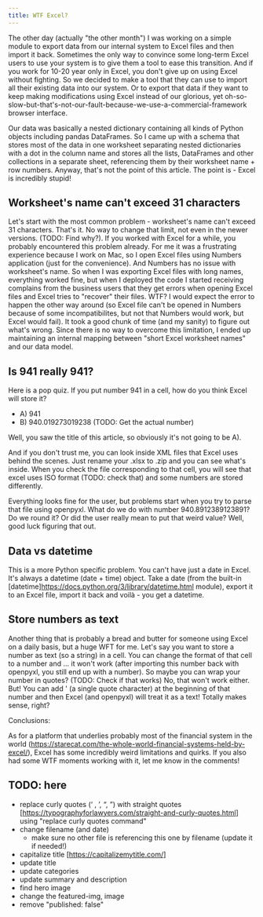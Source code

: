 ```yaml
---
title: WTF Excel?
---
```


The other day (actually "the other month") I was working on a simple module to export data from our internal system to Excel files and then import it back. Sometimes the only way to convince some long-term Excel users to use your system is to give them a tool to ease this transition. And if you work for 10-20 year only in Excel, you don't give up on using Excel without fighting. So we decided to make a tool that they can use to import all their existing data into our system. Or to export that data if they want to keep making modifications using Excel instead of our glorious, yet oh-so-slow-but-that's-not-our-fault-because-we-use-a-commercial-framework browser interface.

Our data was basically a nested dictionary containing all kinds of Python objects including pandas DataFrames. So I came up with a schema that stores most of the data in one worksheet separating nested dictionaries with a dot in the column name and stores all the lists, DataFrames and other collections in a separate sheet, referencing them by their worksheet name + row numbers. Anyway, that's not the point of this article. The point is - Excel is incredibly stupid!

## Worksheet's name can't exceed 31 characters

Let's start with the most common problem - worksheet's name can't exceed 31 characters. That's it. No way to change that limit, not even in the newer versions. (TODO: Find why?). If you worked with Excel for a while, you probably encountered this problem already. For me it was a frustrating experience because I work on Mac, so I open Excel files using Numbers application (just for the convenience). And Numbers has no issue with worksheet's name. So when I was exporting Excel files with long names, everything worked fine, but when I deployed the code I started receiving complains from the business users that they get errors when opening Excel files and Excel tries to "recover" their files. WTF? I would expect the error to happen the other way around (so Excel file can't be opened in Numbers because of some incompatibilites, but not that Numbers would work, but Excel would fail). It took a good chunk of time (and my sanity) to figure out what's wrong. Since there is no way to overcome this limitation, I ended up maintaining an internal mapping between "short Excel worksheet names" and our data model.

## Is 941 really 941?

Here is a pop quiz. If you put number 941 in a cell, how do you think Excel will store it?

* A) 941
* B) 940.019273019238 (TODO: Get the actual number)

Well, you saw the title of this article, so obviously it's not going to be A).

And if you don't trust me, you can look inside XML files that Excel uses behind the scenes. Just rename your .xlsx to .zip and you can see what's inside. When you check the file corresponding to that cell, you will see that excel uses ISO format (TODO: check that) and some numbers are stored differently.

Everything looks fine for the user, but problems start when you try to parse that file using openpyxl. What do we do with number 940.8912389123891? Do we round it? Or did the user really mean to put that weird value? Well, good luck figuring that out.

## Data vs datetime

This is a more Python specific problem. You can't have just a date in Excel. It's always a datetime (date + time) object. Take a date (from the built-in [datetime]<https://docs.python.org/3/library/datetime.html> module), export it to an Excel file, import it back and voilà - you get a datetime.

## Store numbers as text

Another thing that is probably a bread and butter for someone using Excel on a daily basis, but a huge WFT for me. Let's say you want to store a number as text (so a string) in a cell. You can change the format of that cell to a number and ... it won't work (after importing this number back with openpyxl, you still end up with a number). So maybe you can wrap your number in quotes? (TODO: Check if that works) No, that won't work either. But! You can add ' (a single quote character) at the beginning of that number and then Excel (and openpyxl) will treat it as a text! Totally makes sense, right?


Conclusions:

As for a platform that underlies probably most of the financial system in the world (https://starecat.com/the-whole-world-financial-systems-held-by-excel/), Excel has some incredibly weird limitations and quirks. If you also had some WTF moments working with it, let me know in the comments!

## TODO: here

* replace curly quotes (‘ , ’, “, ”) with straight quotes [https://typographyforlawyers.com/straight-and-curly-quotes.html] using "replace curly quotes command"
* change filename (and date)
  * make sure no other file is referencing this one by filename (update it if needed!)
* capitalize title [https://capitalizemytitle.com/]
* update title
* update categories
* update summary and description
* find hero image
* change the featured-img, image
* remove "published: false"
